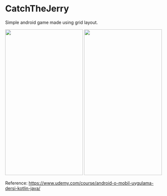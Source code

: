 # CatchTheJerry
Simple android game made using grid layout.

<img src=https://user-images.githubusercontent.com/56589369/84294485-eae81380-ab51-11ea-8e46-75181173097e.png height="470" width="250"> <img src=https://user-images.githubusercontent.com/56589369/84294491-ede30400-ab51-11ea-80d0-8d21d10bfc07.png height="470" width="250">

Reference: https://www.udemy.com/course/android-o-mobil-uygulama-dersi-kotlin-java/
 
